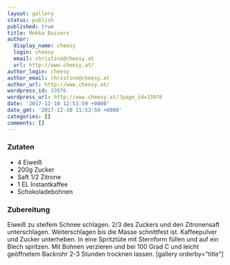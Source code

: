 ```yaml
---
layout: gallery
status: publish
published: true
title: Mokka Baisers
author:
  display_name: cheesy
  login: cheesy
  email: christine@cheesy.at
  url: http://www.cheesy.at/
author_login: cheesy
author_email: christine@cheesy.at
author_url: http://www.cheesy.at/
wordpress_id: 33976
wordpress_url: http://www.cheesy.at/?page_id=33976
date: '2017-12-10 12:53:59 +0000'
date_gmt: '2017-12-10 11:53:59 +0000'
categories: []
comments: []
---
```

### Zutaten
* 4 Eiweiß
* 200g Zucker
* Saft 1/2 Zitrone
* 1 EL Instantkaffee
* Schokoladebohnen
### Zubereitung
Eiweiß zu steifem Schnee schlagen. 2/3 des Zuckers und den Zitronensaft unterschlagen. Weiterschlagen bis die Masse schnittfest ist. Kaffeepulver und Zucker unterheben. In eine Spritztüte mit Sternform füllen und auf ein Blech spritzen. Mit Bohnen verzieren und bei 100 Grad C und leicht geöffnetem Backrohr 2-3 Stunden trocknen lassen.
[gallery orderby="title"]
